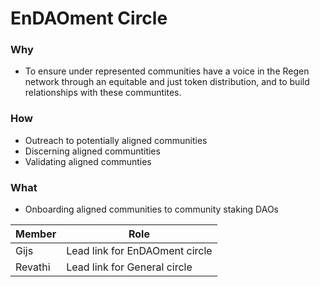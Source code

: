 # EnDAOment Circle

### Why
- To ensure under represented communities have a voice in the Regen network through an equitable and just token distribution, and to build relationships with these communtites. 

### How
- Outreach to potentially aligned communities
- Discerning aligned communtities
- Validating aligned communties

### What
- Onboarding aligned communities to community staking DAOs


| Member | Role |
|---|---|
| Gijs | Lead link for EnDAOment circle |
| Revathi | Lead link for General circle |

